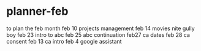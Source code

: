 # planner-feb
to plan the feb month
feb 10 projects management
feb 14 movies nite gully boy
feb 23 intro to abc
feb 25 abc continuation
feb27 ca dates
feb 28 ca consent
feb 13 ca intro
feb 4 google assistant
